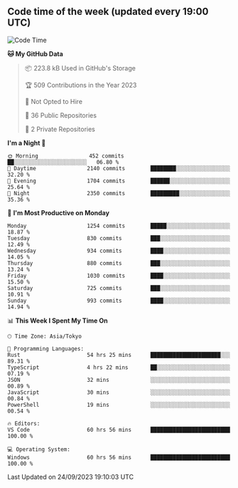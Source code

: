 ## Code time of the week (updated every 19:00 UTC)

<!--START_SECTION:waka-->
![Code Time](http://img.shields.io/badge/Code%20Time-2%2C123%20hrs%2022%20mins-blue)

**🐱 My GitHub Data** 

> 📦 223.8 kB Used in GitHub's Storage 
 > 
> 🏆 509 Contributions in the Year 2023
 > 
> 🚫 Not Opted to Hire
 > 
> 📜 36 Public Repositories 
 > 
> 🔑 2 Private Repositories 
 > 
**I'm a Night 🦉** 

```text
🌞 Morning                452 commits         ██░░░░░░░░░░░░░░░░░░░░░░░   06.80 % 
🌆 Daytime                2140 commits        ████████░░░░░░░░░░░░░░░░░   32.20 % 
🌃 Evening                1704 commits        ██████░░░░░░░░░░░░░░░░░░░   25.64 % 
🌙 Night                  2350 commits        █████████░░░░░░░░░░░░░░░░   35.36 % 
```
📅 **I'm Most Productive on Monday** 

```text
Monday                   1254 commits        █████░░░░░░░░░░░░░░░░░░░░   18.87 % 
Tuesday                  830 commits         ███░░░░░░░░░░░░░░░░░░░░░░   12.49 % 
Wednesday                934 commits         ████░░░░░░░░░░░░░░░░░░░░░   14.05 % 
Thursday                 880 commits         ███░░░░░░░░░░░░░░░░░░░░░░   13.24 % 
Friday                   1030 commits        ████░░░░░░░░░░░░░░░░░░░░░   15.50 % 
Saturday                 725 commits         ███░░░░░░░░░░░░░░░░░░░░░░   10.91 % 
Sunday                   993 commits         ████░░░░░░░░░░░░░░░░░░░░░   14.94 % 
```


📊 **This Week I Spent My Time On** 

```text
🕑︎ Time Zone: Asia/Tokyo

💬 Programming Languages: 
Rust                     54 hrs 25 mins      ██████████████████████░░░   89.31 % 
TypeScript               4 hrs 22 mins       ██░░░░░░░░░░░░░░░░░░░░░░░   07.19 % 
JSON                     32 mins             ░░░░░░░░░░░░░░░░░░░░░░░░░   00.89 % 
JavaScript               30 mins             ░░░░░░░░░░░░░░░░░░░░░░░░░   00.84 % 
PowerShell               19 mins             ░░░░░░░░░░░░░░░░░░░░░░░░░   00.54 % 

🔥 Editors: 
VS Code                  60 hrs 56 mins      █████████████████████████   100.00 % 

💻 Operating System: 
Windows                  60 hrs 56 mins      █████████████████████████   100.00 % 
```


 Last Updated on 24/09/2023 19:10:03 UTC
<!--END_SECTION:waka-->